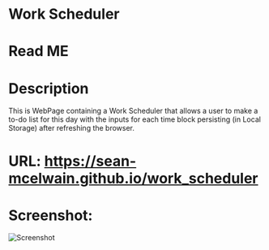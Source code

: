 # Work Scheduler
# Read ME
# Description

This is WebPage containing a Work Scheduler that allows a user to make a to-do list for this day with the inputs for each time block persisting (in Local Storage) after refreshing the browser. 

# URL: https://sean-mcelwain.github.io/work_scheduler

# Screenshot:

![Screenshot](https://sean-mcelwain.github.io/work_scheduler/assets/images/screenshot.jpg)


